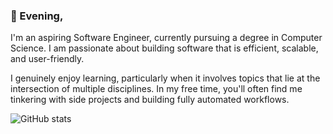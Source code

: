 ### 🌙 Evening,
I'm an aspiring Software Engineer, currently pursuing a degree in Computer Science. I am passionate about building software that is efficient, scalable, and user-friendly.

I genuinely enjoy learning, particularly when it involves topics that lie at the intersection of multiple disciplines. In my free time, you'll often find me tinkering with side projects and building fully automated workflows.

![GitHub stats](https://github-readme-stats.vercel.app/api?username=arnep&theme=holi&show_icons=true)
<!--
**ardnep/ardnep** is a ✨ _special_ ✨ repository because its `README.md` (this file) appears on your GitHub profile.

Here are some ideas to get you started:

- 🔭 I’m currently working on ...
- 🌱 I’m currently learning ...
- 👯 I’m looking to collaborate on ...
- 🤔 I’m looking for help with ...
- 💬 Ask me about ...
- 📫 How to reach me: ...
- 😄 Pronouns: ...
- ⚡ Fun fact: ...
-->
